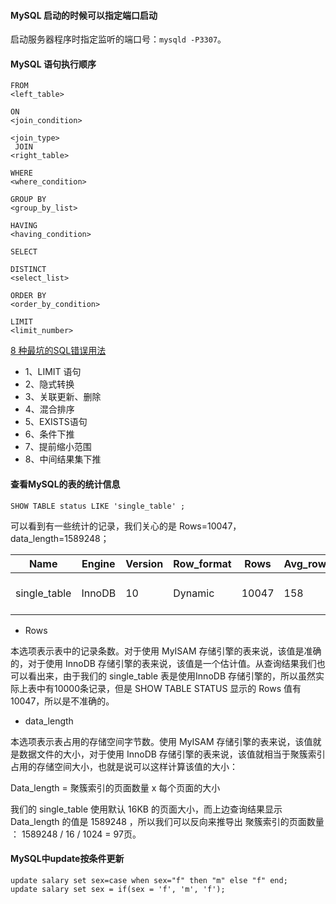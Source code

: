 #### MySQL 启动的时候可以指定端口启动 

启动服务器程序时指定监听的端口号：`mysqld -P3307`。



#### MySQL 语句执行顺序 

```mysql
FROM
<left_table>

ON
<join_condition>

<join_type>
 JOIN
<right_table>

WHERE
<where_condition>

GROUP BY
<group_by_list>

HAVING
<having_condition>

SELECT

DISTINCT
<select_list>

ORDER BY
<order_by_condition>

LIMIT
<limit_number>
```

[8 种最坑的SQL错误用法](https://mp.weixin.qq.com/s/rfKgNDc7r6JlZY1ZGS1nvQ)

- 1、LIMIT 语句
- 2、隐式转换
- 3、关联更新、删除
- 4、混合排序
- 5、EXISTS语句
- 6、条件下推
- 7、提前缩小范围
- 8、中间结果集下推

#### 查看MySQL的表的统计信息

`SHOW TABLE status LIKE 'single_table' ;`

可以看到有一些统计的记录，我们关心的是 Rows=10047，data_length=1589248；

| Name         | Engine | Version | Row_format | Rows  | Avg_row_length | Data_length | Max_data_length | Index_length | Data_free | Auto_increment | Create_time         | Update_time         | Check_time | Collation       | Checksum | Create_options | Comment |
| ------------ | ------ | ------- | ---------- | ----- | -------------- | ----------- | --------------- | ------------ | --------- | -------------- | ------------------- | ------------------- | ---------- | --------------- | -------- | -------------- | ------- |
| single_table | InnoDB | 10      | Dynamic    | 10047 | 158            | 1589248     | 0               | 1196032      | 4194304   | 11001          | 2022-04-20 12:23:56 | 2022-04-20 14:39:13 |            | utf8_general_ci |          |                |         |

- Rows

本选项表示表中的记录条数。对于使用 MyISAM 存储引擎的表来说，该值是准确的，对于使用 InnoDB 存储引擎的表来说，该值是一个估计值。从查询结果我们也可以看出来，由于我们的 single_table 表是使用InnoDB 存储引擎的，所以虽然实际上表中有10000条记录，但是 SHOW TABLE STATUS 显示的 Rows 值有  10047，所以是不准确的。

- data_length

本选项表示表占用的存储空间字节数。使用 MyISAM 存储引擎的表来说，该值就是数据文件的大小，对于使用 InnoDB 存储引擎的表来说，该值就相当于聚簇索引占用的存储空间大小，也就是说可以这样计算该值的大小：  

Data_length = 聚簇索引的页面数量 x 每个页面的大小 

我们的 single_table 使用默认 16KB 的页面大小，而上边查询结果显示 Data_length 的值是 1589248 ，所以我们可以反向来推导出 聚簇索引的页面数量 ： 1589248 / 16 / 1024 = 97页。



#### MySQL中update按条件更新  

```mysql
update salary set sex=case when sex="f" then "m" else "f" end;
update salary set sex = if(sex = 'f', 'm', 'f');
```


